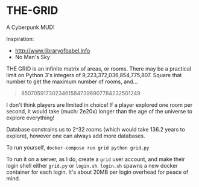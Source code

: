 # THE-GRID
A Cyberpunk MUD!

Inspiration:
 - http://www.libraryofbabel.info
 - No Man's Sky

THE GRID is an infinite matrix of areas, or rooms. There may be a practical limit on Python 3's integers of 9,223,372,036,854,775,807. Square that number to get the maximum number of rooms, and...

> 85070591730234615847396907784232501249

I don't think players are limited in choice! If a player explored one room per second, it would take (much: 2e20x) longer than the age of the universe to explore everything!

Database constrains us to 2^32 rooms (which would take 136.2 years to explore), however one can always add more databases.

To run yourself, `docker-compose run grid python grid.py`

To run it on a server, as I do, create a `grid` user account, and make their login shell either `grid.py` or `login.sh`. `login.sh` spawns a new docker container for each login. It's about 20MB per login overhead for peace of mind.
